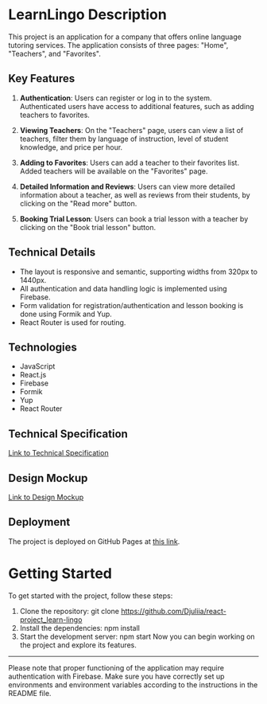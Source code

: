 # LearnLingo Description

This project is an application for a company that offers online language
tutoring services. The application consists of three pages: "Home", "Teachers",
and "Favorites".

## Key Features

1. **Authentication**: Users can register or log in to the system. Authenticated
   users have access to additional features, such as adding teachers to
   favorites.

2. **Viewing Teachers**: On the "Teachers" page, users can view a list of
   teachers, filter them by language of instruction, level of student knowledge,
   and price per hour.

3. **Adding to Favorites**: Users can add a teacher to their favorites list.
   Added teachers will be available on the "Favorites" page.

4. **Detailed Information and Reviews**: Users can view more detailed
   information about a teacher, as well as reviews from their students, by
   clicking on the "Read more" button.

5. **Booking Trial Lesson**: Users can book a trial lesson with a teacher by
   clicking on the "Book trial lesson" button.

## Technical Details

- The layout is responsive and semantic, supporting widths from 320px to 1440px.
- All authentication and data handling logic is implemented using Firebase.
- Form validation for registration/authentication and lesson booking is done
  using Formik and Yup.
- React Router is used for routing.

## Technologies

- JavaScript
- React.js
- Firebase
- Formik
- Yup
- React Router

## Technical Specification

[Link to Technical Specification](https://docs.google.com/document/d/1ZB_MFgnnJj7t7OXtv5hESSwY6xRgVoACZKzgZczWc3Y/edit)

## Design Mockup

[Link to Design Mockup](<https://www.figma.com/file/cJNErWe5IDwWzF3jH96cdT/Learn-Lingo-(Copy)?type=design&node-id=6-356&mode=design&t=lqWT8K5jcPCzlf4h-0>)

## Deployment

The project is deployed on GitHub Pages at
[this link](https://djuliia.github.io/react-project_learn-lingo/).

# Getting Started

To get started with the project, follow these steps:

1. Clone the repository: git clone
   https://github.com/Djuliia/react-project_learn-lingo
2. Install the dependencies: npm install
3. Start the development server: npm start Now you can begin working on the
   project and explore its features.

---

Please note that proper functioning of the application may require
authentication with Firebase. Make sure you have correctly set up environments
and environment variables according to the instructions in the README file.
